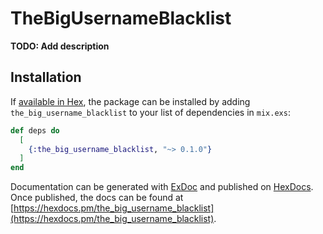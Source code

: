 # TheBigUsernameBlacklist

**TODO: Add description**

## Installation

If [available in Hex](https://hex.pm/docs/publish), the package can be installed
by adding `the_big_username_blacklist` to your list of dependencies in `mix.exs`:

```elixir
def deps do
  [
    {:the_big_username_blacklist, "~> 0.1.0"}
  ]
end
```

Documentation can be generated with [ExDoc](https://github.com/elixir-lang/ex_doc)
and published on [HexDocs](https://hexdocs.pm). Once published, the docs can
be found at [https://hexdocs.pm/the_big_username_blacklist](https://hexdocs.pm/the_big_username_blacklist).

